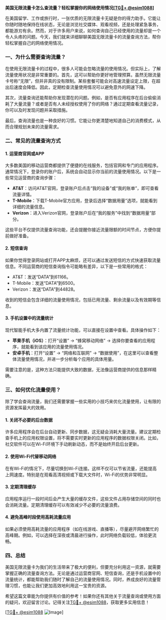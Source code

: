 **美国无限流量卡怎么查流量？轻松掌握你的网络使用情况[[TG💪+ @esim1088](https://t.me/s/esim1088)]**

在美国留学、工作或旅行时，一张优质的无限流量卡无疑是你的得力助手。它能让你随时随地保持在线状态，无论是浏览社交媒体、观看视频，还是处理紧急事务，都能游刃有余。然而，对于许多用户来说，如何查询自己已经使用的流量却是一个令人头疼的问题。今天，我们就来详细聊聊美国无限流量卡的流量查询方法，帮你轻松掌握自己的网络使用情况。

### 一、为什么需要查询流量？

在使用无限流量卡的过程中，很多人可能会忽略流量的使用情况。但实际上，了解流量使用状况是非常重要的。首先，这可以帮助你更好地管理预算。虽然无限流量卡号称“无限”，但并非真的没有限制。某些套餐可能会对高速流量设定上限，在超出后速度会降低。因此，定期检查流量使用情况可以避免意外的网速下降。

其次，流量查询还能帮助你发现潜在的问题。例如，是否有应用程序在后台偷偷消耗了大量流量？或者是否有人未经授权使用了你的网络？通过定期查看流量记录，你可以及时发现问题并采取措施。

最后，查询流量也是一种良好的习惯。它能让你更清楚地知道自己的消费模式，从而合理规划未来的流量需求。

### 二、常见的流量查询方式

#### 1. **运营商官网或APP**

大多数美国的移动运营商都提供了便捷的在线服务，包括官网和专门的应用程序。通常情况下，登录你的账户后，系统会自动显示你当前的流量使用情况。以下是一些常见运营商的查询步骤：

- **AT&T**：访问AT&T官网，登录账户后点击“我的设备”或“我的账单”，即可查看流量详情。
- **T-Mobile**：下载T-Mobile官方应用，登录后选择“数据用量”选项，就能看到详细的流量信息。
- **Verizon**：进入Verizon官网，登录账户后在“我的服务”中找到“数据用量”部分。

这些平台不仅提供流量查询功能，还会提醒你接近流量限额的时间节点，方便你提前做好准备。

#### 2. **短信查询**

如果你觉得登录网站或打开APP太麻烦，还可以通过发送短信的方式快速获取流量信息。不同运营商的短信查询指令可能略有差异，以下是一些常用的格式：

- AT&T：发送“DATA”到61166。
- T-Mobile：发送“DATA”到6500。
- Verizon：发送“DATA”到44828。

收到的短信会包含详细的流量使用情况，包括已用流量、剩余流量以及有效期等信息。

#### 3. **手机设置中的流量统计**

现代智能手机大多内置了流量统计功能，可以直接在设置中查看。具体操作如下：

- **苹果手机（iOS）**：打开“设置” -> “蜂窝移动网络” -> 选择你要查看的应用程序，就能看到该应用的流量使用情况。
- **安卓手机**：打开“设置” -> “网络和互联网” -> “数据使用”，在这里可以查看整体流量使用情况，并进一步分析每个应用的具体用量。

需要注意的是，这种方法只能提供大致的数据，无法像运营商提供的信息那样精确。

### 三、如何优化流量使用？

除了学会查询流量，我们还需要掌握一些实用的小技巧来优化流量使用，让有限的资源发挥最大的效用。

#### 1. **关闭不必要的后台数据**

许多应用程序会在后台自动更新、同步数据，这无疑会消耗大量流量。建议定期检查手机上的应用权限设置，将不需要实时更新的应用程序的数据权限关闭。比如，社交软件可以在Wi-Fi环境下手动刷新动态，而不是始终开启后台更新。

#### 2. **使用Wi-Fi代替移动网络**

在有Wi-Fi的情况下，尽量切换到Wi-Fi连接。这样不仅可以节省流量，还能提高上网速度。特别是在观看高清视频或下载大文件时，Wi-Fi的优势非常明显。

#### 3. **定期清理缓存**

应用程序运行一段时间后会产生大量的缓存文件，这些文件占用存储空间的同时也会消耗流量。定期清理缓存可以有效减少不必要的流量浪费。

#### 4. **避免高峰时段使用高耗流量应用**

如果必须使用高耗流量的应用程序（如在线游戏、直播等），尽量避开网络繁忙的高峰期。例如，可以选择在深夜或清晨进行操作，此时网络负载较低，体验更流畅。

### 四、总结

美国无限流量卡为我们的生活带来了极大的便利，但要充分利用这一资源，就需要掌握正确的流量查询方法。无论是通过运营商官网、短信查询，还是手机设置中的流量统计，都能帮助我们随时了解自己的流量使用情况。同时，养成良好的流量管理习惯，也能让我们更加高效地利用这一宝贵的资源。

希望这篇文章能为你提供有价值的参考！如果你还有其他关于流量查询或使用方面的疑问，欢迎留言讨论。记得关注[TG💪+ @esim1088](https://t.me/s/esim1088)，获取更多实用信息！

[[TG💪+ @esim1088](https://t.me/s/esim1088) ![Image](https://i.postimg.cc/4NQfJmqS/Snipaste-2025-05-13-00-14-12.png)]